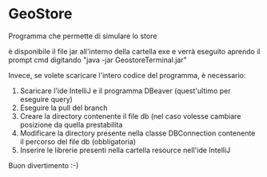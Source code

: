 # GeoStore
Programma che permette di simulare lo store

è disponibile il file jar all'interno della cartella exe e verrà eseguito aprendo il prompt cmd digitando "java -jar GeostoreTerminal.jar"

Invece, se volete scaricare l'intero codice del programma, è necessario:

1. Scaricare l'ide IntelliJ e il programma DBeaver (quest'ultimo per eseguire query)
2. Eseguire la pull del branch
3. Creare la directory contenente il file db (nel caso volesse cambiare posizione da quella prestabilita
4. Modificare la directory presente nella classe DBConnection contenente il percorso del file db (obbligatoria)
5. Inserire le librerie presenti nella cartella resource nell'ide IntelliJ

Buon divertimento :-)
